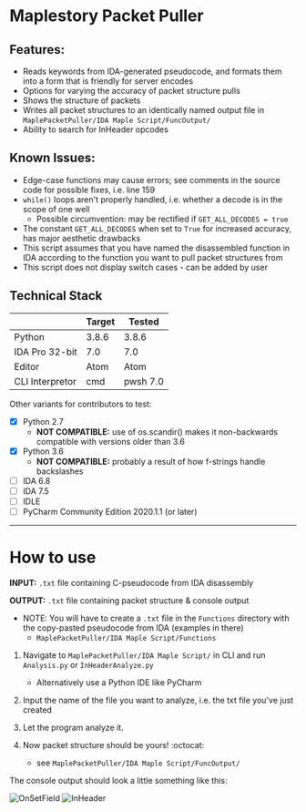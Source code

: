 # Maplestory Packet Puller

## Features:
 - Reads keywords from IDA-generated pseudocode, and formats them into a form that is friendly for server encodes
 - Options for varying the accuracy of packet structure pulls
 - Shows the structure of packets
 - Writes all packet structures to an identically named output file in `MaplePacketPuller/IDA Maple Script/FuncOutput/`
 - Ability to search for InHeader opcodes
 
## Known Issues:
  - Edge-case functions may cause errors; see comments in the source code for possible fixes, i.e. line 159
  - `while()` loops aren't properly handled, i.e. whether a decode is in the scope of one well
    - Possible circumvention: may be rectified if `GET_ALL_DECODES = true`
  - The constant `GET_ALL_DECODES` when set to `True` for increased accuracy, has major aesthetic drawbacks
  - This script assumes that you have named the disassembled function in IDA according to the function you want to pull packet structures from
  - This script does not display switch cases - can be added by user

## Technical Stack
|  | Target | Tested |
| --- | --- | --- |
| Python | 3.8.6 | 3.8.6 |
| IDA Pro 32-bit | 7.0 | 7.0 |
| Editor | Atom | Atom |
| CLI Interpretor | cmd | pwsh 7.0 |

Other variants for contributors to test:
  - [x] Python 2.7
    - **NOT COMPATIBLE:** use of os.scandir() makes it non-backwards compatible with versions older than 3.6
  - [x] Python 3.6
    - **NOT COMPATIBLE:** probably a result of how f-strings handle backslashes
  - [ ] IDA 6.8
  - [ ] IDA 7.5
  - [ ] IDLE
  - [ ] PyCharm Community Edition 2020.1.1 (or later)

---
# How to use

**INPUT:**  `.txt` file containing C-pseudocode from IDA disassembly

**OUTPUT:**  `.txt` file containing packet structure & console output


- NOTE: You will have to create a `.txt` file in the `Functions` directory with the copy-pasted pseudocode from IDA (examples in there)
  - `MaplePacketPuller/IDA Maple Script/Functions`
 
1. Navigate to `MaplePacketPuller/IDA Maple Script/` in CLI and run `Analysis.py` or `InHeaderAnalyze.py`
    - Alternatively use a Python IDE like PyCharm
 
2. Input the name of the file you want to analyze, i.e. the txt file you've just created
 
3. Let the program analyze it.
 
4. Now packet structure should be yours! :octocat:
    - see `MaplePacketPuller/IDA Maple Script/FuncOutput/`

 The console output should look a little something like this:
 
 ![OnSetField](https://media.discordapp.net/attachments/746519006961336370/755117561024086036/061591b5c3d0f4a3247f9367b91b9843.png)
 ![InHeader](https://cdn.discordapp.com/attachments/631249406775132182/761270430823612476/a1e9fd7703d4ba359d314027a47c7b3b.png)
